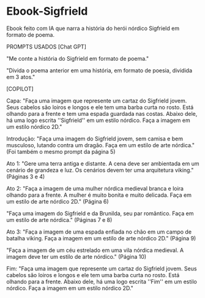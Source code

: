 # Ebook-Sigfrield
Ebook feito com IA que narra a história do herói nórdico Sigfrield em formato de poema.

PROMPTS USADOS
[Chat GPT]

"Me conte a história do Sigfrield em formato de poema."

"Divida o poema anterior em uma história, em formato de poesia, dividida em 3 atos."

[COPILOT]

Capa: "Faça uma imagem que represente um cartaz do Sigfrield jovem. Seus cabelos são loiros e longos e ele tem uma barba curta no rosto. Está olhando para a frente e tem uma espada guardada nas costas. Abaixo dele, há uma logo escrita ''Sigfrield'' em um estilo nórdico. Faça a imagem em um estilo nórdico 2D."

Introdução: "Faça uma imagem do Sigfrield jovem, sem camisa e bem musculoso, lutando contra um dragão. Faça em um estilo de arte nórdica." (Foi também o mesmo prompt da página 5)

Ato 1: "Gere uma terra antiga e distante. A cena deve ser ambientada em um cenário de grandeza e luz. Os cenários devem ter uma arquitetura viking." (Páginas 3 e 4)

Ato 2: "Faça a imagem de uma mulher nórdica medieval branca e loira olhando para a frente. A mulher é muito bonita e muito delicada. Faça em um estilo de arte nórdico 2D." (Página 6)

"Faça uma imagem do Sigfrield e da Brunilda, seu par romântico. Faça em um estilo de arte nórdica." (Páginas 7 e 8)

Ato 3: "Faça a imagem de uma espada enfiada no chão em um campo de batalha viking. Faça a imagem em um estilo de arte nórdico 2D." (Página 9)

"Faça a imagem de um céu estrelado em uma vila nórdica medieval. A imagem deve ter um estilo de arte nórdico." (Página 10)

Fim: "Faça uma imagem que represente um cartaz do Sigfrield jovem. Seus cabelos são loiros e longos e ele tem uma barba curta no rosto. Está olhando para a frente. Abaixo dele, há uma logo escrita ''Fim'' em um estilo nórdico. Faça a imagem em um estilo nórdico 2D."
